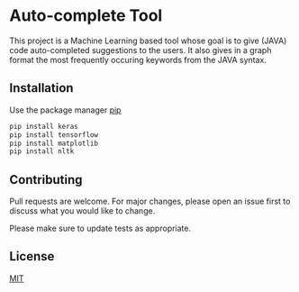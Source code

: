# Auto-complete Tool

This project is a Machine Learning based tool whose goal is to give (JAVA) code auto-completed suggestions to the users. It also gives in a graph format the most frequently occuring keywords from the JAVA syntax.

## Installation

Use the package manager [pip](https://pip.pypa.io/en/stable/)

```bash
pip install keras
pip install tensorflow
pip install matplotlib
pip install nltk
```



## Contributing
Pull requests are welcome. For major changes, please open an issue first to discuss what you would like to change.

Please make sure to update tests as appropriate.

## License
[MIT](https://choosealicense.com/licenses/mit/)
